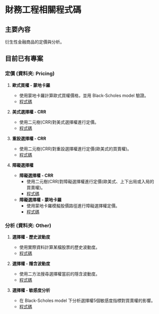# 財務工程相關程式碼

## 主要內容

衍生性金融商品的定價與分析。

## 目前已有專案

### 定價 (資料夾: Pricing)

1. **歐式買權 - 蒙地卡羅**
   - 使用蒙地卡羅計算歐式買權價格，並用 Black-Scholes model 驗證。
   - [程式碼](https://github.com/RPing16/Financial-Engineering/blob/main/%E9%81%B8%E6%93%87%E6%AC%8A/Pricing/%E6%AD%90%E5%BC%8F%E8%B2%B7%E6%AC%8A%20-%20%E8%92%99%E5%9C%B0%E5%8D%A1%E7%BE%85.ipynb)

2. **美式選擇權 - CRR**
   - 使用二元樹(CRR)對美式選擇權進行定價。
   - [程式碼](https://github.com/RPing16/Financial-Engineering/blob/main/%E9%81%B8%E6%93%87%E6%AC%8A/Pricing/%E7%BE%8E%E5%BC%8F%E9%81%B8%E6%93%87%E6%AC%8A%20-%20CRR.ipynb)

3. **重設選擇權 - CRR**
   - 使用二元樹(CRR)對重設選擇權進行定價(歐美式的買賣權)。
   - [程式碼](https://github.com/RPing16/Financial-Engineering/blob/main/%E9%81%B8%E6%93%87%E6%AC%8A/Pricing/%E9%87%8D%E8%A8%AD%E9%81%B8%E6%93%87%E6%AC%8A%20-%20CRR.ipynb)

4. **障礙選擇權**
   - **障礙選擇權 - CRR**
     - 使用二元樹(CRR)對障礙選擇權進行定價(歐美式、上下出局或入局的買賣權)。
     - [程式碼](https://github.com/RPing16/Financial-Engineering/blob/main/%E9%81%B8%E6%93%87%E6%AC%8A/Pricing/%E9%9A%9C%E7%A4%99%E9%81%B8%E6%93%87%E6%AC%8A/%E9%9A%9C%E7%A4%99%E9%81%B8%E6%93%87%E6%AC%8A%20-%20CRR.ipynb)
   - **障礙選擇權 - 蒙地卡羅**
     - 使用蒙地卡羅模擬股價路徑進行障礙選擇權定價。
     - [程式碼](https://github.com/RPing16/Financial-Engineering/blob/main/%E9%81%B8%E6%93%87%E6%AC%8A/Pricing/%E9%9A%9C%E7%A4%99%E9%81%B8%E6%93%87%E6%AC%8A/%E9%9A%9C%E7%A4%99%E9%81%B8%E6%93%87%E6%AC%8A%20-%20%E8%92%99%E5%9C%B0%E5%8D%A1%E7%BE%85.ipynb)

### 分析 (資料夾: Other)

1. **選擇權 - 歷史波動度**
   - 使用實際資料計算某檔股票的歷史波動度。
   - [程式碼](https://github.com/RPing16/Financial-Engineering/blob/main/%E9%81%B8%E6%93%87%E6%AC%8A/%E9%81%B8%E6%93%87%E6%AC%8A%20-%20%E6%AD%B7%E5%8F%B2%E6%B3%A2%E5%8B%95%E5%BA%A6.ipynb)

2. **選擇權 - 隱含波動度**
   - 使用二方法搜尋選擇權當前的隱含波動度。
   - [程式碼](https://github.com/RPing16/Financial-Engineering/blob/main/%E9%81%B8%E6%93%87%E6%AC%8A/%E9%81%B8%E6%93%87%E6%AC%8A%20-%20%E9%9A%B1%E5%90%AB%E6%B3%A2%E5%8B%95%E5%BA%A6.ipynb)

3. **選擇權 - 敏感度分析**
   - 在 Black-Scholes model 下分析選擇權5個敏感度指標對買賣權的影響。
   - [程式碼](https://github.com/RPing16/Financial-Engineering/blob/main/%E9%81%B8%E6%93%87%E6%AC%8A/%E9%81%B8%E6%93%87%E6%AC%8A%20-%20%E6%95%8F%E6%84%9F%E5%BA%A6%E5%88%86%E6%9E%90.ipynb)
